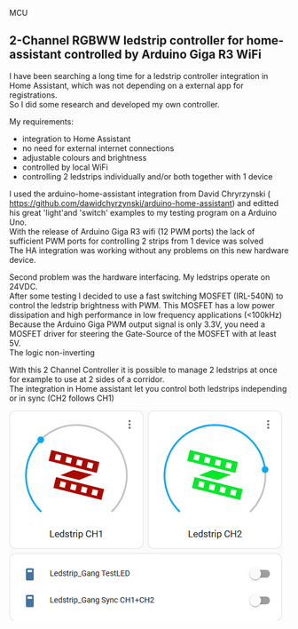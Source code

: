 MCU<H2>2-Channel RGBWW ledstrip controller for home-assistant controlled by Arduino Giga R3 WiFi</H2>

I have been searching a long time for a ledstrip controller integration in Home Assistant, which was not depending on a external app for registrations.<BR>
So I did some research and developed my own controller.<BR>

My requirements:
- integration to Home Assistant
- no need for external internet connections
- adjustable colours and brightness
- controlled by local WiFi
- controlling 2 ledstrips individually and/or both together with 1 device

I used the arduino-home-assistant integration from David Chryrzynski ( https://github.com/dawidchyrzynski/arduino-home-assistant)
and editted his great 'light'and 'switch' examples to my testing program on a Arduino Uno.<BR>
With the release of Arduino Giga R3 wifi (12 PWM ports) the lack of sufficient PWM ports for controlling 2 strips from 1 device was solved<BR>
The HA integration was working without any problems on this new hardware device.<BR>

Second problem was the hardware interfacing. My ledstrips operate on 24VDC.<BR>
After some testing I decided to use a fast switching MOSFET (IRL-540N) to control the ledstrip brightness with PWM.
This MOSFET has a low power dissipation and high performance in low frequency applications (<100kHz)<BR>
Because the Arduino Giga PWM output signal is only 3.3V, you need a MOSFET driver for steering the Gate-Source of the MOSFET with at least 5V.<BR>
The logic non-inverting 

With this 2 Channel Controller it is possible to manage 2 ledstrips at once for example to use at 2 sides of a corridor.<BR>
The integration in Home assistant let you control both ledstrips independing or in sync (CH2 follows CH1)

<img src="extras/HA dashboard.png">
